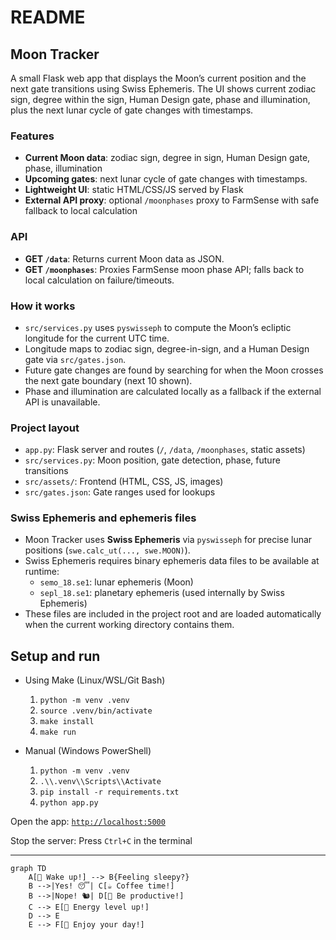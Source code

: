 # README

## Moon Tracker

A small Flask web app that displays the Moon’s current position and the next gate transitions using Swiss Ephemeris. The UI shows current zodiac sign, degree within the sign, Human Design gate, phase and illumination, plus the next lunar cycle of gate changes with timestamps.

### Features

- **Current Moon data**: zodiac sign, degree in sign, Human Design gate, phase, illumination
- **Upcoming gates**: next lunar cycle of gate changes with timestamps.
- **Lightweight UI**: static HTML/CSS/JS served by Flask
- **External API proxy**: optional `/moonphases` proxy to FarmSense with safe fallback to local calculation

### API

- **GET `/data`**: Returns current Moon data as JSON.
- **GET `/moonphases`**: Proxies FarmSense moon phase API; falls back to local calculation on failure/timeouts.

### How it works

- `src/services.py` uses `pyswisseph` to compute the Moon’s ecliptic longitude for the current UTC time.
- Longitude maps to zodiac sign, degree-in-sign, and a Human Design gate via `src/gates.json`.
- Future gate changes are found by searching for when the Moon crosses the next gate boundary (next 10 shown).
- Phase and illumination are calculated locally as a fallback if the external API is unavailable.

### Project layout

- `app.py`: Flask server and routes (`/`, `/data`, `/moonphases`, static assets)
- `src/services.py`: Moon position, gate detection, phase, future transitions
- `src/assets/`: Frontend (HTML, CSS, JS, images)
- `src/gates.json`: Gate ranges used for lookups

### Swiss Ephemeris and ephemeris files

- Moon Tracker uses **Swiss Ephemeris** via `pyswisseph` for precise lunar positions (`swe.calc_ut(..., swe.MOON)`).
- Swiss Ephemeris requires binary ephemeris data files to be available at runtime:
  - `semo_18.se1`: lunar ephemeris (Moon)
  - `sepl_18.se1`: planetary ephemeris (used internally by Swiss Ephemeris)
- These files are included in the project root and are loaded automatically when the current working directory contains them. 

## Setup and run

- Using Make (Linux/WSL/Git Bash)

  1. `python -m venv .venv`
  2. `source .venv/bin/activate`
  3. `make install`
  4. `make run`

- Manual (Windows PowerShell)

  1. `python -m venv .venv`
  2. `.\\.venv\\Scripts\\Activate`
  3. `pip install -r requirements.txt`
  4. `python app.py`

Open the app: [`http://localhost:5000`](http://localhost:5000)

Stop the server: Press `Ctrl+C` in the terminal

---

```mermaid
graph TD
    A[🌟 Wake up!] --> B{Feeling sleepy?}
    B -->|Yes! 😴| C[☕ Coffee time!]
    B -->|Nope! 🐿️| D[🌈 Be productive!]
    C --> E[💪 Energy level up!]
    D --> E
    E --> F[🎉 Enjoy your day!]
```
